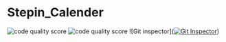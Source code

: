 # Stepin_Calender
![code quality score](https://www.code-inspector.com/project/27743/score/svg) ![code quality score](https://www.code-inspector.com/project/27743/status/svg) ![Git inspector]([![Git Inspector](https://github.com/Kalyanimaddhala/Stepin_Calendar/actions/workflows/gitinspector.yml/badge.svg)](https://github.com/Kalyanimaddhala/Stepin_Calendar/actions/workflows/gitinspector.yml))